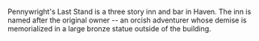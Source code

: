 Pennywright's Last Stand is a three story inn and bar in Haven. The inn is named after the original owner -- an orcish adventurer whose demise is memorialized in a large bronze statue outside of the building.
